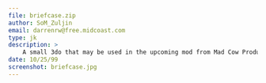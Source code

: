 ```yaml
---
file: briefcase.zip
author: SoM_Zuljin
email: darrenrw@free.midcoast.com
type: jk
description: >
    A small 3do that may be used in the upcoming mod from Mad Cow Productions, War is Hayl.
date: 10/25/99
screenshot: briefcase.jpg
---
```

